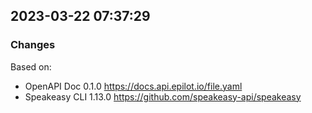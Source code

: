 

## 2023-03-22 07:37:29
### Changes
Based on:
- OpenAPI Doc 0.1.0 https://docs.api.epilot.io/file.yaml
- Speakeasy CLI 1.13.0 https://github.com/speakeasy-api/speakeasy